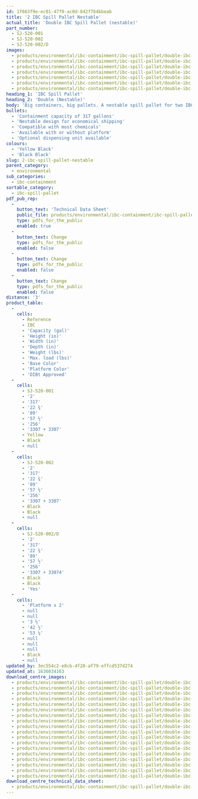 ```yaml
---
id: 1f663f9e-ec01-47f9-ac0d-842f7b4bbeab
title: '2 IBC Spill Pallet Nestable'
actual_title: 'Double IBC Spill Pallet (nestable)'
part_number:
  - SJ-520-001
  - SJ-520-002
  - SJ-520-002/D
images:
  - products/environmental/ibc-containment/ibc-spill-pallet/double-ibc-nestable/images-lr/SJ-520-002_02.jpg
  - products/environmental/ibc-containment/ibc-spill-pallet/double-ibc-nestable/images-lr/SJ-520-001_01.jpg
  - products/environmental/ibc-containment/ibc-spill-pallet/double-ibc-nestable/images-lr/SJ-520-001_02.jpg
  - products/environmental/ibc-containment/ibc-spill-pallet/double-ibc-nestable/images-lr/SJ-520-001_04.jpg
  - products/environmental/ibc-containment/ibc-spill-pallet/double-ibc-nestable/images-lr/SJ-520-001_03.jpg
  - products/environmental/ibc-containment/ibc-spill-pallet/double-ibc-nestable/images-lr/SJ-520-002_01.jpg
  - products/environmental/ibc-containment/ibc-spill-pallet/double-ibc-nestable/images-lr/SJ-520-002_03.jpg
heading_1: 'IBC Spill Pallet'
heading_2: 'Double (Nestable)'
body: 'Big containers, big pallets. A nestable spill pallet for two IBCs.'
bullets:
  - 'Containment capacity of 317 gallons'
  - 'Nestable design for economical shipping'
  - 'Compatible with most chemicals'
  - 'Available with or without platform'
  - 'Optional dispensing unit available'
colours:
  - 'Yellow Black'
  - 'Black Black'
slug: 2-ibc-spill-pallet-nestable
parent_category:
  - environmental
sub_categories:
  - ibc-containment
sortable_category:
  - ibc-spill-pallet
pdf_pub_rep:
  -
    button_text: 'Technical Data Sheet'
    public_file: products/environmental/ibc-containment/ibc-spill-pallet/double-ibc-nestable/pdf-lr/EV-Spill-Pallet-(2-IBC-Nestable)-TD_US.pdf
    type: pdfs_for_the_public
    enabled: true
  -
    button_text: Change
    type: pdfs_for_the_public
    enabled: false
  -
    button_text: Change
    type: pdfs_for_the_public
    enabled: false
  -
    button_text: Change
    type: pdfs_for_the_public
    enabled: false
distance: '3'
product_table:
  -
    cells:
      - Reference
      - IBC
      - 'Capacity (gal)'
      - 'Height (in)'
      - 'Width (in)'
      - 'Depth (in)'
      - 'Weight (lbs)'
      - 'Max. load (lbs)'
      - 'Base Color'
      - 'Platform Color'
      - 'DIBt Approved'
  -
    cells:
      - SJ-520-001
      - '2'
      - '317'
      - '22 ¾'
      - '89'
      - '57 ½'
      - '256'
      - '3307 + 3307'
      - Yellow
      - Black
      - null
  -
    cells:
      - SJ-520-002
      - '2'
      - '317'
      - '22 ¾'
      - '89'
      - '57 ½'
      - '256'
      - '3307 + 3307'
      - Black
      - Black
      - null
  -
    cells:
      - SJ-520-002/D
      - '2'
      - '317'
      - '22 ¾'
      - '89'
      - '57 ½'
      - '256'
      - '3307 + 33074'
      - Black
      - Black
      - 'Yes'
  -
    cells:
      - 'Platform x 2'
      - null
      - null
      - '3 ½'
      - '42 ½'
      - '53 ¼'
      - null
      - null
      - null
      - Black
      - null
updated_by: 3ec554c2-e8cb-4f28-af79-effcd537d274
updated_at: 1636034163
download_centre_images:
  - products/environmental/ibc-containment/ibc-spill-pallet/double-ibc-nestable/images-hr/SJ-520-001_01.jpg
  - products/environmental/ibc-containment/ibc-spill-pallet/double-ibc-nestable/images-hr/SJ-520-001_02.jpg
  - products/environmental/ibc-containment/ibc-spill-pallet/double-ibc-nestable/images-hr/SJ-520-001_03.jpg
  - products/environmental/ibc-containment/ibc-spill-pallet/double-ibc-nestable/images-hr/SJ-520-001_04.jpg
  - products/environmental/ibc-containment/ibc-spill-pallet/double-ibc-nestable/images-hr/SJ-520-001_05.jpg
  - products/environmental/ibc-containment/ibc-spill-pallet/double-ibc-nestable/images-hr/SJ-520-001_06.jpg
  - products/environmental/ibc-containment/ibc-spill-pallet/double-ibc-nestable/images-hr/SJ-520-002_01.jpg
  - products/environmental/ibc-containment/ibc-spill-pallet/double-ibc-nestable/images-hr/SJ-520-002_02.jpg
  - products/environmental/ibc-containment/ibc-spill-pallet/double-ibc-nestable/images-hr/SJ-520-002_03.jpg
  - products/environmental/ibc-containment/ibc-spill-pallet/double-ibc-nestable/images-hr/SJ-520-002_04.jpg
  - products/environmental/ibc-containment/ibc-spill-pallet/double-ibc-nestable/images-hr/SJ-520-002_05.jpg
  - products/environmental/ibc-containment/ibc-spill-pallet/double-ibc-nestable/images-hr/SJ-520-002_06.jpg
  - products/environmental/ibc-containment/ibc-spill-pallet/double-ibc-nestable/images-hr/SJ-520-002_07.jpg
  - products/environmental/ibc-containment/ibc-spill-pallet/double-ibc-nestable/images-hr/SJ-520-095_01.jpg
  - products/environmental/ibc-containment/ibc-spill-pallet/double-ibc-nestable/images-hr/SJ-520-095_02.jpg
  - products/environmental/ibc-containment/ibc-spill-pallet/double-ibc-nestable/images-hr/SJ-520-095_03.jpg
  - products/environmental/ibc-containment/ibc-spill-pallet/double-ibc-nestable/images-hr/SJ-520-095_04.jpg
  - products/environmental/ibc-containment/ibc-spill-pallet/double-ibc-nestable/images-hr/SJ-520-095_05.jpg
download_centre_technical_data_sheet:
  - products/environmental/ibc-containment/ibc-spill-pallet/double-ibc-nestable/pdf-hr/EV-Spill-Pallet-(2-IBC-Nestable)-TD_US.pdf
---
```

